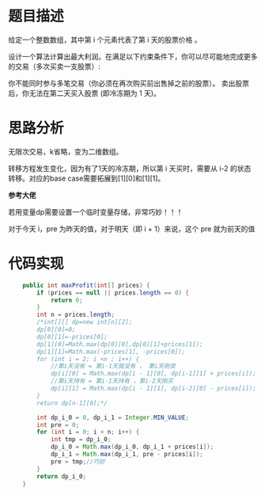 # 题目描述
给定一个整数数组，其中第 i 个元素代表了第 i 天的股票价格 。​

设计一个算法计算出最大利润。在满足以下约束条件下，你可以尽可能地完成更多的交易（多次买卖一支股票）:

你不能同时参与多笔交易（你必须在再次购买前出售掉之前的股票）。
卖出股票后，你无法在第二天买入股票 (即冷冻期为 1 天)。

# 思路分析

无限次交易，k省略，变为二维数组。

转移方程发生变化，因为有了1天的冷冻期，所以第 i 天买时，需要从 i-2 的状态转移。对应的base case需要拓展到[1][0]和[1][1]。

**参考大佬**

若用变量dp需要设置一个临时变量存储，非常巧妙！！！

对于今天 i，pre 为昨天的值，对于明天（即 i + 1）来说，这个 pre 就为前天的值

# 代码实现
```java
    public int maxProfit(int[] prices) {
        if (prices == null || prices.length == 0) {
            return 0;
        }
        int n = prices.length;
        /*int[][] dp=new int[n][2];
        dp[0][0]=0;
        dp[0][1]=-prices[0];
        dp[1][0]=Math.max(dp[0][0],dp[0][1]+prices[1]);
        dp[1][1]=Math.max(-prices[1], -prices[0]);
        for (int i = 2; i <n ; i++) {
            //第i天没有 = 第i-1天就没有 ， 第i天刚卖
            dp[i][0] = Math.max(dp[i - 1][0], dp[i-1][1] + prices[i]);
            //第i天持有 = 第i-1天持有 ，第i-2天刚买
            dp[i][1] = Math.max(dp[i - 1][1], dp[i-2][0] - prices[i]);
        }
        return dp[n-1][0];*/

        int dp_i_0 = 0, dp_i_1 = Integer.MIN_VALUE;
        int pre = 0;
        for (int i = 0; i < n; i++) {
            int tmp = dp_i_0;
            dp_i_0 = Math.max(dp_i_0, dp_i_1 + prices[i]);
            dp_i_1 = Math.max(dp_i_1, pre - prices[i]);
            pre = tmp;//巧妙
        }
        return dp_i_0;
    }
```